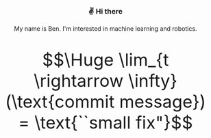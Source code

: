 <div align="center">

### ✌️ Hi there

My name is Ben. I'm interested in machine learning and robotics.

<div style="font-size: 40px;">

```math
\Huge \lim_{t \rightarrow \infty} (\text{commit message}) = \text{``small fix"}
```

</div>
